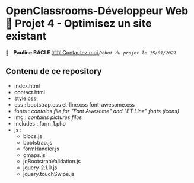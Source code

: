 #  OpenClassrooms-Développeur Web 📎 Projet 4 - Optimisez un site existant

👤 &nbsp; **Pauline BACLE** [🇫🇷 Contactez moi ](<bacle-pauline@orage.fr>)
_`Début du projet le 15/01/2021`_

## Contenu de ce repository

* index.html 
* contact.html 
* style.css
* css : bootstrap.css et-line.css   font-awesome.css
* fonts : _contains file for "Font Awesome" and "ET Line" fonts (icons)_ 
* img : _contains pictures files_
* includes : form_1.php
* js : 
    * blocs.js   
    * bootstrap.js    
    * formHandler.js  
    * gmaps.js    
    * jqBootstrapValidation.js    
    * jquery-2.1.0.js
    * jquery.touchSwipe.js
